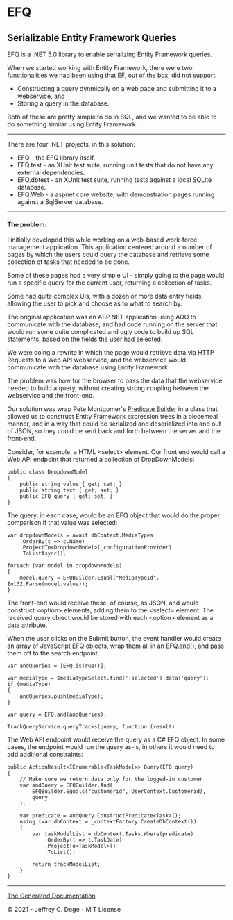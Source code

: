 # EFQ

## Serializable Entity Framework Queries

EFQ is a .NET 5.0 library to enable serializing Entity Framework queries.

When we started working with Entity Framework, there were two functionalities we had been using that EF, out of the box, did not support:

- Constructing a query dynmically on a web page and submitting it to a webservice, and
- Storing a query in the database.

Both of these are pretty simple to do in SQL, and we wanted to be able to do something similar using Entity Framework.

---

There are four .NET projects, in this solution:

* EFQ - the EFQ library itself.
* EFQ.test - an XUnit test suite, running unit tests that do not have any external dependencies.
* EFQ.dbtest - an XUnit test suite, running tests against a local SQLite database.
* EFQ.Web - a aspnet core website, with demonstration pages running against a SqlServer database.

---

#### The problem:

I initially developed this while working on a web-based work-force management application. This application centered around a number of pages by which the users could query the database and retrieve some collection of tasks that needed to be done. 

Some of these pages had a very simple UI - simply going to the page would run a specific query for the current user, returning a collection of tasks.

Some had quite complex UIs, with a dozen or more data entry fields, allowing the user to pick and choose as to what to search by.

The original application was an ASP.NET application using ADO to communicate with the database, and had code running on the server that would run some quite complicated and ugly code to build up SQL statements, based on the fields the user had selected.

We were doing a rewrite in which the page would retrieve data via HTTP Requests to a Web API webservice, and the webservice would communicate with the database using Entity Framework.

The problem was how for the browser to pass the data that the webservice needed to build a query, without creating strong coupling between the webservice and the front-end.

Our solution was wrap Pete Montgomer's [Predicate Builder](https://petemontgomery.wordpress.com/2011/02/10/a-universal-predicatebuilder/)
in a class that allowed us to construct Entity Framework expression trees in a piecemeal manner, and in a way that could be serialized and deserialized into and out of JSON, so they could be sent back and forth between the server and the front-end.

Consider, for example, a HTML &lt;select&gt; element. Our front end would call a Web API endpoint that returned a collection of DropDownModels:

    public class DropdownModel
    {
        public string value { get; set; }
        public string text { get; set; }
        public EFQ query { get; set; }
    }

The query, in each case, would be an EFQ object that would do the proper comparison if that value was selected:

    var dropdownModels = await dbContext.MediaTypes
        .OrderBy(c => c.Name)
        .ProjectTo<DropdownModel>(_configurationProvider)
        .ToListAsync();

    foreach (var model in dropdownModels)
    {
        model.query = EFQBuilder.Equal("MediaTypeId", Int32.Parse(model.value));
    }

The front-end would receive these, of course, as JSON, and would construct &lt;option&gt; elements, adding them to the &lt;select&gt; element. The received query object would be stored with each &lt;option&gt; element as a data attribute.

When the user clicks on the Submit button, the event handler would create an array of JavaScript EFQ objects, wrap them all in an EFQ.and(), and pass them off to the search endpoint:

    var andQueries = [EFQ.isTrue()];
 
    var mediaType = $mediaTypeSelect.find(':selected').data('query');
    if (mediaType)
    {
        andQueries.push(mediaType);
    }
 
    var query = EFQ.and(andQueries);
 
    TrackQueryService.queryTracks(query, function (result)

The Web API endpoint would receive the query as a C# EFQ object. In some cases, the endpoint would run the query as-is, in others it would need to add additional constraints:

    public ActionResult<IEnumerable<TaskModel>> Query(EFQ query)
    {
        // Make sure we return data only for the logged-in customer
        var andQuery = EFQBuilder.And(
            EFQBuilder.Equals("customerid", UserContext.Customerid),
            query
        );

        var predicate = andQuery.ConstructPredicate<Task>();
        using (var dbContext = _contextFactory.CreateDbContext())
        {
            var taskModelList = dbContext.Tasks.Where(predicate)
                .OrderBy(t => t.TaskDate)
                .ProjectTo<TaskModel>()
                .ToList();

            return trackModelList;
        }
    }

---
[The Generated Documentation](EFQ/docs/index.md)


© 2021 - Jeffrey C. Dege - MIT License
